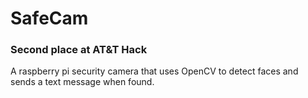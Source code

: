 # SafeCam
### Second place at AT&T Hack
A raspberry pi security camera that uses OpenCV to detect faces and sends a text message when found.
